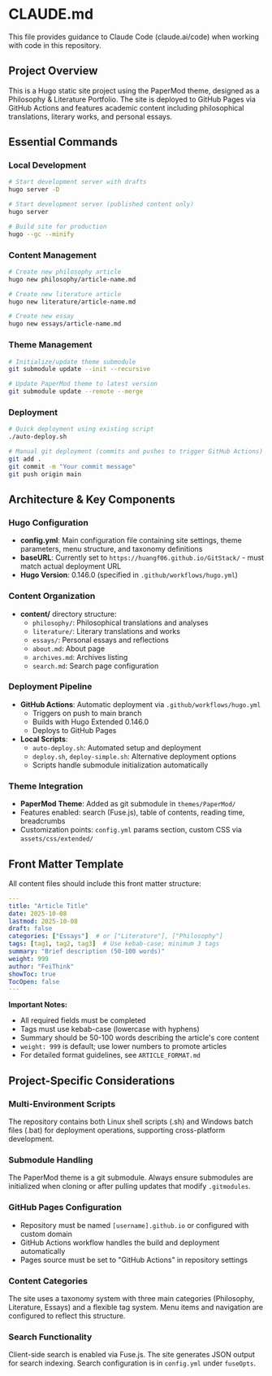 # CLAUDE.md

This file provides guidance to Claude Code (claude.ai/code) when working with code in this repository.

## Project Overview

This is a Hugo static site project using the PaperMod theme, designed as a Philosophy & Literature Portfolio. The site is deployed to GitHub Pages via GitHub Actions and features academic content including philosophical translations, literary works, and personal essays.

## Essential Commands

### Local Development
```bash
# Start development server with drafts
hugo server -D

# Start development server (published content only)
hugo server

# Build site for production
hugo --gc --minify
```

### Content Management
```bash
# Create new philosophy article
hugo new philosophy/article-name.md

# Create new literature article
hugo new literature/article-name.md

# Create new essay
hugo new essays/article-name.md
```

### Theme Management
```bash
# Initialize/update theme submodule
git submodule update --init --recursive

# Update PaperMod theme to latest version
git submodule update --remote --merge
```

### Deployment
```bash
# Quick deployment using existing script
./auto-deploy.sh

# Manual git deployment (commits and pushes to trigger GitHub Actions)
git add .
git commit -m "Your commit message"
git push origin main
```

## Architecture & Key Components

### Hugo Configuration
- **config.yml**: Main configuration file containing site settings, theme parameters, menu structure, and taxonomy definitions
- **baseURL**: Currently set to `https://huangf06.github.io/GitStack/` - must match actual deployment URL
- **Hugo Version**: 0.146.0 (specified in `.github/workflows/hugo.yml`)

### Content Organization
- **content/** directory structure:
  - `philosophy/`: Philosophical translations and analyses
  - `literature/`: Literary translations and works
  - `essays/`: Personal essays and reflections
  - `about.md`: About page
  - `archives.md`: Archives listing
  - `search.md`: Search page configuration

### Deployment Pipeline
- **GitHub Actions**: Automatic deployment via `.github/workflows/hugo.yml`
  - Triggers on push to main branch
  - Builds with Hugo Extended 0.146.0
  - Deploys to GitHub Pages
- **Local Scripts**:
  - `auto-deploy.sh`: Automated setup and deployment
  - `deploy.sh`, `deploy-simple.sh`: Alternative deployment options
  - Scripts handle submodule initialization automatically

### Theme Integration
- **PaperMod Theme**: Added as git submodule in `themes/PaperMod/`
- Features enabled: search (Fuse.js), table of contents, reading time, breadcrumbs
- Customization points: `config.yml` params section, custom CSS via `assets/css/extended/`

## Front Matter Template

All content files should include this front matter structure:
```yaml
---
title: "Article Title"
date: 2025-10-08
lastmod: 2025-10-08
draft: false
categories: ["Essays"]  # or ["Literature"], ["Philosophy"]
tags: [tag1, tag2, tag3]  # Use kebab-case; minimum 3 tags
summary: "Brief description (50-100 words)"
weight: 999
author: "FeiThink"
showToc: true
TocOpen: false
---
```

**Important Notes:**
- All required fields must be completed
- Tags must use kebab-case (lowercase with hyphens)
- Summary should be 50-100 words describing the article's core content
- `weight: 999` is default; use lower numbers to promote articles
- For detailed format guidelines, see `ARTICLE_FORMAT.md`

## Project-Specific Considerations

### Multi-Environment Scripts
The repository contains both Linux shell scripts (.sh) and Windows batch files (.bat) for deployment operations, supporting cross-platform development.

### Submodule Handling
The PaperMod theme is a git submodule. Always ensure submodules are initialized when cloning or after pulling updates that modify `.gitmodules`.

### GitHub Pages Configuration
- Repository must be named `[username].github.io` or configured with custom domain
- GitHub Actions workflow handles the build and deployment automatically
- Pages source must be set to "GitHub Actions" in repository settings

### Content Categories
The site uses a taxonomy system with three main categories (Philosophy, Literature, Essays) and a flexible tag system. Menu items and navigation are configured to reflect this structure.

### Search Functionality
Client-side search is enabled via Fuse.js. The site generates JSON output for search indexing. Search configuration is in `config.yml` under `fuseOpts`.